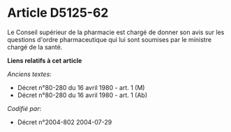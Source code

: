 # Article D5125-62

Le Conseil supérieur de la pharmacie est chargé de donner son avis sur les questions d'ordre pharmaceutique qui lui sont
soumises par le ministre chargé de la santé.

**Liens relatifs à cet article**

_Anciens textes_:

  - Décret n°80-280 du 16 avril 1980 - art. 1 (M)
  - Décret n°80-280 du 16 avril 1980 - art. 1 (Ab)

_Codifié par_:

  - Décret n°2004-802 2004-07-29
